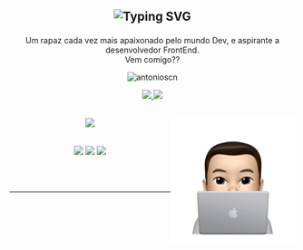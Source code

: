 ## <p align="center"><img src="https://readme-typing-svg.demolab.com?font=Noto+sans&size=21&duration=4000&pause=500&color=F7F7F7&center=true&width=435&lines=Oi%2C+eu+sou+o+Neto++%F0%9F%91%8B;Desenvolvedor+Front-End+Jr+%F0%9F%91%A8%E2%80%8D%F0%9F%92%BB;Aspirante+a+Designer+%F0%9F%8E%A8" alt="Typing SVG"/></p>

<p align="center">
Um rapaz cada vez mais apaixonado pelo mundo Dev, e aspirante a desenvolvedor FrontEnd.<br>
Vem comigo??</p>
<p align="center"> <img src="https://komarev.com/ghpvc/?username=antonioscn" alt="antonioscn" /> </p>

<div align="center">
  <a href="https://github.com/antonioscn">
  <img height="160em" src="https://github-readme-stats.vercel.app/api?username=antonioscn&show_icons=true&theme=gotham&include_all_commits=true&count_private=true"/>
  <img height="160em" src="https://github-readme-stats.vercel.app/api/top-langs/?username=antonioscn&layout=compact&langs_count=7&theme=gotham"/>
</div>
  
  <br>

<p align="center">
  <a href="https://skillicons.dev">
  <img src="https://skillicons.dev/icons?i=git,html,css,js,wordpress,figma,py,&theme=dark" />    
  <img height="220px" width="220" align="right" src="https://raw.githubusercontent.com/antonioscn/portifolio/main/eu.webp"></a>
</p>
  
  ##

 <p align="center"> 
  <a href="https://www.instagram.com/codes.neto/" target="_blank"><img src="https://img.shields.io/badge/-Instagram-%23E4405F?style=for-the-badge&logo=instagram&logoColor=white" target="_blank"></a>
  <a href = "mailto:antoniocruznb@gmail.com"><img src="https://img.shields.io/badge/-Gmail-%23333?style=for-the-badge&logo=gmail&logoColor=white" target="_blank"></a>
  <a href="https://www.linkedin.com/in/antonioscn" target="_blank"><img src="https://img.shields.io/badge/-LinkedIn-%230077B5?style=for-the-badge&logo=linkedin&logoColor=white" target="_blank"></a> 
 </p>
 
  <div style="display: inline_block"><br>
  <div style="display: inline_block"><br>

---
